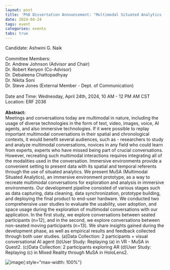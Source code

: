 ```yaml
---
layout: post
title: 'PhD Dissertation Announcement: "Multimodal Situated Analytics (MuSA) for Analyzing Conversations in Extended Reality"'
date: 2024-04-24
tags: event
categories: events
tabs: true
---
```


Candidate: Ashwini G. Naik<br><br>
Committee Members:<br>
Dr. Andrew Johnson (Advisor and Chair)<br>
Dr. Robert Kenyon (Co-Advisor)<br> 
Dr. Debaleena Chattopadhyay<br>
Dr. Nikita Soni<br>
Dr. Steve Jones (External Member - Dept. of Communication)<br><br>
Date and Time: Wednesday, April 24th, 2024, 10 AM - 12 PM AM CST<br>
Location: ERF 2036<br><br>
<strong>Abstract:</strong><br> 
Meetings and conversations today are multimodal in nature, including the usage of diverse technologies in the form of text, video, images, voice, AI agents, and also immersive technologies. If it were possible to replay important multimodal conversations in their spatial and chronological contexts, it would benefit several audiences, such as - researchers to study and analyze multimodal conversations, novices in any field who could learn from experts, experts who have missed being part of crucial conversations. However, recreating such multimodal interactions requires integrating all of the modalities used in the conversation. Immersive environments provide a convenient setting to present data with its spatial and temporal referents through the use of situated analytics. We present MuSA (Multimodal Situated Analytics), an immersive environment prototype, as a way to recreate multimodal conversations for exploration and analysis in immersive environments. Our development pipeline consisted of various stages such as data capturing, data cleaning, data synchronization, prototype building, and deploying the final product to end-user hardware. We conducted two comprehensive user studies to evaluate the usability, user adoption, and space usage during the exploration of multimodal conversations with our application. In the first study, we explore conversations between seated participants (n=12), and in the second, we explore conversations between non-seated moving participants (n=13). We share insights gained during the development phase, as well as empirical results and feedback collected through both user studies.
(a)Data Collection: 2 participants +  visual conversational AI agent (b)User Study: Replaying (a) in VR - MuSA in Quest2. (c)Data Collection: 2 participants exploring AR (d)User Study: Replaying (c) in Mixed Reality through MuSA in HoloLens2.

![image](https://www.evl.uic.edu/output/originals/anaik_dissertation.png-srcw.jpg){:style="max-width: 100%"}

